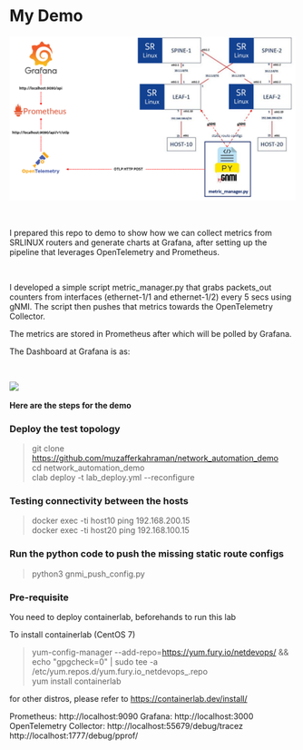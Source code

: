 # My Demo

![](pics/demo_topology.png)

<br/>

I prepared this repo to demo to show how we can collect metrics from SRLINUX routers and generate charts at Grafana, after setting up the pipeline that leverages OpenTelemetry and Prometheus.

<br/>

I developed a simple script metric_manager.py that grabs packets_out counters from interfaces (ethernet-1/1 and ethernet-1/2) every 5 secs using gNMI. The script then pushes that metrics towards the OpenTelemetry Collector.

The metrics are stored in Prometheus after which will be polled by Grafana.

The Dashboard at Grafana is as:

<br/>

![](grafana_dashboard.png)






**Here are the steps for the demo**

### Deploy the test topology
> git clone https://github.com/muzafferkahraman/network_automation_demo <br>
> cd network_automation_demo <br>
> clab deploy -t lab_deploy.yml --reconfigure <br>

### Testing connectivity between the hosts
> docker exec -ti host10 ping 192.168.200.15 <br>
> docker exec -ti host20 ping 192.168.100.15 <br>

### Run the python code to push the missing static route configs
> python3 gnmi_push_config.py 



### Pre-requisite
You need to deploy containerlab, beforehands to run this lab

To install containerlab (CentOS 7)
> yum-config-manager --add-repo=https://yum.fury.io/netdevops/ && echo "gpgcheck=0" | 
> sudo tee -a /etc/yum.repos.d/yum.fury.io_netdevops_.repo <br>
> yum install containerlab

for other distros, please refer to 
https://containerlab.dev/install/



Prometheus: http://localhost:9090
Grafana: http://localhost:3000
OpenTelemetry Collector:
http://localhost:55679/debug/tracez
http://localhost:1777/debug/pprof/

